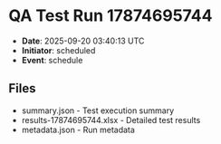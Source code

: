 # QA Test Run 17874695744

- **Date**: 2025-09-20 03:40:13 UTC
- **Initiator**: scheduled
- **Event**: schedule

## Files
- summary.json - Test execution summary
- results-17874695744.xlsx - Detailed test results
- metadata.json - Run metadata
